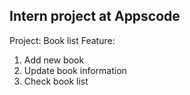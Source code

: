 ## Intern project at Appscode
Project: Book list
Feature:
  1) Add new book
  2) Update book information
  3) Check book list
